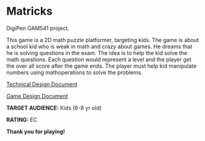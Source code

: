 # Matricks
DigiPen GAM541 project.

This game is a 2D math puzzle platformer, targeting kids. The game is about a school kid who is weak in math and crazy about games. He dreams that he is solving questions in the exam. The idea is to help the kid solve the math questions. Each question would represent a level and the player get the over all score after the game ends. The player must help kid manipulate numbers using mathoperations to solve the problems.

[Technical Design Document](AightEngineTDD.pdf)

[Game Design Document](GameDesignDocument.pdf)

**TARGET AUDIENCE:** Kids (6-8 yr old)

**RATING:** EC

**Thank you for playing!**
